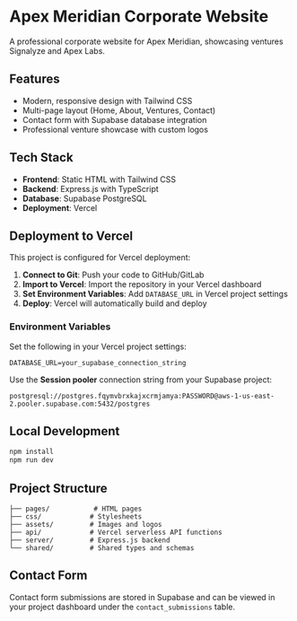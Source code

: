 # Apex Meridian Corporate Website

A professional corporate website for Apex Meridian, showcasing ventures Signalyze and Apex Labs.

## Features

- Modern, responsive design with Tailwind CSS
- Multi-page layout (Home, About, Ventures, Contact)
- Contact form with Supabase database integration
- Professional venture showcase with custom logos

## Tech Stack

- **Frontend**: Static HTML with Tailwind CSS
- **Backend**: Express.js with TypeScript
- **Database**: Supabase PostgreSQL
- **Deployment**: Vercel

## Deployment to Vercel

This project is configured for Vercel deployment:

1. **Connect to Git**: Push your code to GitHub/GitLab
2. **Import to Vercel**: Import the repository in your Vercel dashboard
3. **Set Environment Variables**: Add `DATABASE_URL` in Vercel project settings
4. **Deploy**: Vercel will automatically build and deploy

### Environment Variables

Set the following in your Vercel project settings:

```
DATABASE_URL=your_supabase_connection_string
```

Use the **Session pooler** connection string from your Supabase project:
```
postgresql://postgres.fqymvbrxkajxcrmjamya:PASSWORD@aws-1-us-east-2.pooler.supabase.com:5432/postgres
```

## Local Development

```bash
npm install
npm run dev
```

## Project Structure

```
├── pages/           # HTML pages
├── css/            # Stylesheets
├── assets/         # Images and logos
├── api/            # Vercel serverless API functions
├── server/         # Express.js backend
└── shared/         # Shared types and schemas
```

## Contact Form

Contact form submissions are stored in Supabase and can be viewed in your project dashboard under the `contact_submissions` table.